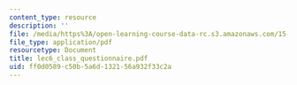 ```yaml
---
content_type: resource
description: ''
file: /media/https%3A/open-learning-course-data-rc.s3.amazonaws.com/15-667-negotiation-and-conflict-management-spring-2001/ff0d0589c50b5a6d132156a932f33c2a_lec6_class_questionnaire.pdf
file_type: application/pdf
resourcetype: Document
title: lec6_class_questionnaire.pdf
uid: ff0d0589-c50b-5a6d-1321-56a932f33c2a
---
```

